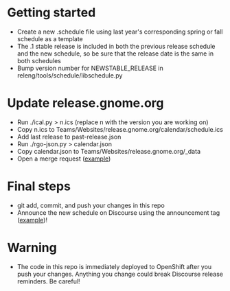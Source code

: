 # Getting started

* Create a new .schedule file using last year's corresponding spring or fall schedule as a template
* The .1 stable release is included in both the previous release schedule and the new schedule, so be sure that the release date is the same in both schedules
* Bump version number for NEWSTABLE_RELEASE in releng/tools/schedule/libschedule.py

# Update release.gnome.org

* Run ./ical.py > n.ics (replace n with the version you are working on)
* Copy n.ics to Teams/Websites/release.gnome.org/calendar/schedule.ics
* Add last release to past-release.json
* Run ./rgo-json.py > calendar.json
* Copy calendar.json to Teams/Websites/release.gnome.org/_data
* Open a merge request ([example](https://gitlab.gnome.org/Teams/Websites/release.gnome.org/-/commit/3e0912d27b234ed64cb13ae875d1bfb34ac85054))

# Final steps

* git add, commit, and push your changes in this repo
* Announce the new schedule on Discourse using the announcement tag ([example](https://discourse.gnome.org/t/gnome-44-release-schedule-available/11386))!

# Warning

* The code in this repo is immediately deployed to OpenShift after you push your changes. Anything you change could break Discourse release reminders. Be careful!
